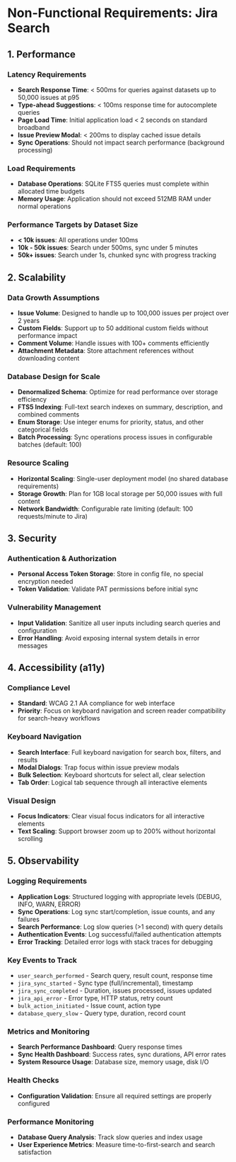 # Non-Functional Requirements: Jira Search

## 1. Performance

### Latency Requirements
- **Search Response Time**: < 500ms for queries against datasets up to 50,000 issues at p95
- **Type-ahead Suggestions**: < 100ms response time for autocomplete queries
- **Page Load Time**: Initial application load < 2 seconds on standard broadband
- **Issue Preview Modal**: < 200ms to display cached issue details
- **Sync Operations**: Should not impact search performance (background processing)

### Load Requirements
- **Database Operations**: SQLite FTS5 queries must complete within allocated time budgets
- **Memory Usage**: Application should not exceed 512MB RAM under normal operations

### Performance Targets by Dataset Size
- **< 10k issues**: All operations under 100ms
- **10k - 50k issues**: Search under 500ms, sync under 5 minutes
- **50k+ issues**: Search under 1s, chunked sync with progress tracking

## 2. Scalability

### Data Growth Assumptions
- **Issue Volume**: Designed to handle up to 100,000 issues per project over 2 years
- **Custom Fields**: Support up to 50 additional custom fields without performance impact
- **Comment Volume**: Handle issues with 100+ comments efficiently
- **Attachment Metadata**: Store attachment references without downloading content

### Database Design for Scale
- **Denormalized Schema**: Optimize for read performance over storage efficiency
- **FTS5 Indexing**: Full-text search indexes on summary, description, and combined comments
- **Enum Storage**: Use integer enums for priority, status, and other categorical fields
- **Batch Processing**: Sync operations process issues in configurable batches (default: 100)

### Resource Scaling
- **Horizontal Scaling**: Single-user deployment model (no shared database requirements)
- **Storage Growth**: Plan for 1GB local storage per 50,000 issues with full content
- **Network Bandwidth**: Configurable rate limiting (default: 100 requests/minute to Jira)

## 3. Security

### Authentication & Authorization
- **Personal Access Token Storage**: Store in config file, no special encryption needed
- **Token Validation**: Validate PAT permissions before initial sync

### Vulnerability Management
- **Input Validation**: Sanitize all user inputs including search queries and configuration
- **Error Handling**: Avoid exposing internal system details in error messages

## 4. Accessibility (a11y)

### Compliance Level
- **Standard**: WCAG 2.1 AA compliance for web interface
- **Priority**: Focus on keyboard navigation and screen reader compatibility for search-heavy workflows

### Keyboard Navigation
- **Search Interface**: Full keyboard navigation for search box, filters, and results
- **Modal Dialogs**: Trap focus within issue preview modals
- **Bulk Selection**: Keyboard shortcuts for select all, clear selection
- **Tab Order**: Logical tab sequence through all interactive elements

### Visual Design
- **Focus Indicators**: Clear visual focus indicators for all interactive elements
- **Text Scaling**: Support browser zoom up to 200% without horizontal scrolling

## 5. Observability

### Logging Requirements
- **Application Logs**: Structured logging with appropriate levels (DEBUG, INFO, WARN, ERROR)
- **Sync Operations**: Log sync start/completion, issue counts, and any failures
- **Search Performance**: Log slow queries (>1 second) with query details
- **Authentication Events**: Log successful/failed authentication attempts
- **Error Tracking**: Detailed error logs with stack traces for debugging

### Key Events to Track
- `user_search_performed` - Search query, result count, response time
- `jira_sync_started` - Sync type (full/incremental), timestamp
- `jira_sync_completed` - Duration, issues processed, issues updated
- `jira_api_error` - Error type, HTTP status, retry count
- `bulk_action_initiated` - Issue count, action type
- `database_query_slow` - Query type, duration, record count

### Metrics and Monitoring
- **Search Performance Dashboard**: Query response times
- **Sync Health Dashboard**: Success rates, sync durations, API error rates
- **System Resource Usage**: Database size, memory usage, disk I/O

### Health Checks
- **Configuration Validation**: Ensure all required settings are properly configured

### Performance Monitoring
- **Database Query Analysis**: Track slow queries and index usage
- **User Experience Metrics**: Measure time-to-first-search and search satisfaction